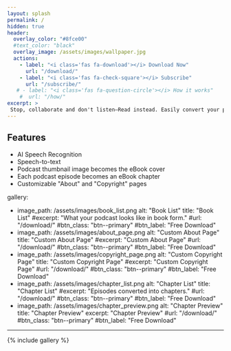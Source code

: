 ```yaml
---
layout: splash
permalink: /
hidden: true
header:
  overlay_color: "#8fce00"
  #text_color: "black"
  overlay_image: /assets/images/wallpaper.jpg
  actions:
    - label: "<i class='fas fa-download'></i> Download Now"
      url: "/download/"
    - label: "<i class='fas fa-check-square'></i> Subscribe"
      url: "/subscribe/"
   # - label: "<i class='fas fa-question-circle'></i> How it works"
    #  url: "/how/"
excerpt: >
 Stop, collaborate and don't listen–Read instead. Easily convert your podcast to an eBook using AI. Help the neurodivergent, deaf, hard of hearing, or people who just like to read. Make more revenue off your existing content. 
---
```

## Features

* AI Speech Recognition
* Speech-to-text
* Podcast thumbnail image becomes the eBook cover
* Each podcast episode becomes an eBook chapter
* Customizable "About" and "Copyright" pages

gallery:
  - image_path: /assets/images/book_list.png
    alt: "Book List"
    title: "Book List"
    #excerpt: "What your podcast looks like in book form."
    #url: "/download/"
    #btn_class: "btn--primary"
    #btn_label: "Free Download"
  - image_path: /assets/images/about_page.png
    alt: "Custom About Page"
    title: "Custom About Page"
    #excerpt: "Custom About Page"
    #url: "/download/"
    #btn_class: "btn--primary"
    #btn_label: "Free Download"
  - image_path: /assets/images/copyright_page.png
    alt: "Custom Copyright Page"
    title: "Custom Copyright Page"
    #excerpt: "Custom Copyright Page"
    #url: "/download/"
    #btn_class: "btn--primary"
    #btn_label: "Free Download"
  - image_path: /assets/images/chapter_list.png
    alt: "Chapter List"
    title: "Chapter List" 
    #excerpt: "Episodes converted into chapters."
    #url: "/download/"
    #btn_class: "btn--primary"
    #btn_label: "Free Download"
  - image_path: /assets/images/chapter_preview.png
    alt: "Chapter Preview"
    title: "Chapter Preview"
    excerpt: "Chapter Preview"
    #url: "/download/"
    #btn_class: "btn--primary"
    #btn_label: "Free Download"
---

{% include gallery %}
